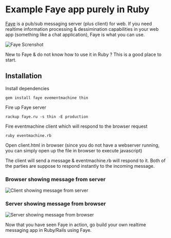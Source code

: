 # Example Faye app purely in Ruby 
[Faye](http://faye.jcoglan.com) is a pub/sub messaging server (plus client) for web. If you need realtime information processing & dessimination capabilities in your web app (something like a chat application), Faye is what you can use. 

![Faye Screnshot](https://dl.dropboxusercontent.com/u/76443013/Faye.png)

New to Faye & do not know how to use it in Ruby ? This is a good place to start.

## Installation 

Install dependencies 
 
    
	gem install faye evementmachine thin


Fire up Faye server 

    
	rackup faye.ru -s thin -E production


Fire eventmachine client which will respond to the browser request

    
	ruby eventmachine.rb


Open client.html in browser (since you do not have a webserver running, you can simply open up the file in browser to execute javascript)

The client will send a message & eventmachine.rb will respond to it. Both of the parties are suppose to respond instantly to the incoming message.

### Browser showing message from server
![Client showing message from server](https://dl.dropboxusercontent.com/u/76443013/Faye-browser.png)

### Server showing message from browser
![Server showing message from browser](https://dl.dropboxusercontent.com/u/76443013/Faye-eventmachine.png)


Now that you have seen Faye in action, go build your own realtime messaging app in Ruby/Rails using Faye. 
